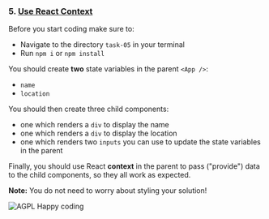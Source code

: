 ### 5. [Use React Context](https://kentcdodds.com/blog/how-to-use-react-context-effectively)

Before you start coding make sure to:

- Navigate to the directory `task-05` in your terminal
- Run `npm i` or `npm install`

You should create **two** state variables in the parent `<App />`:

- `name`
- `location`

You should then create three child components:

- one which renders a `div` to display the name
- one which renders a `div` to display the location
- one which renders two `inputs` you can use to update the state variables in the parent

Finally, you should use React **context** in the parent to pass ("provide") data to the child components, so they all work as expected.

**Note:** You do not need to worry about styling your solution!

![AGPL Happy coding](https://img.shields.io/badge/Happy_coding-</>-blue.svg)
